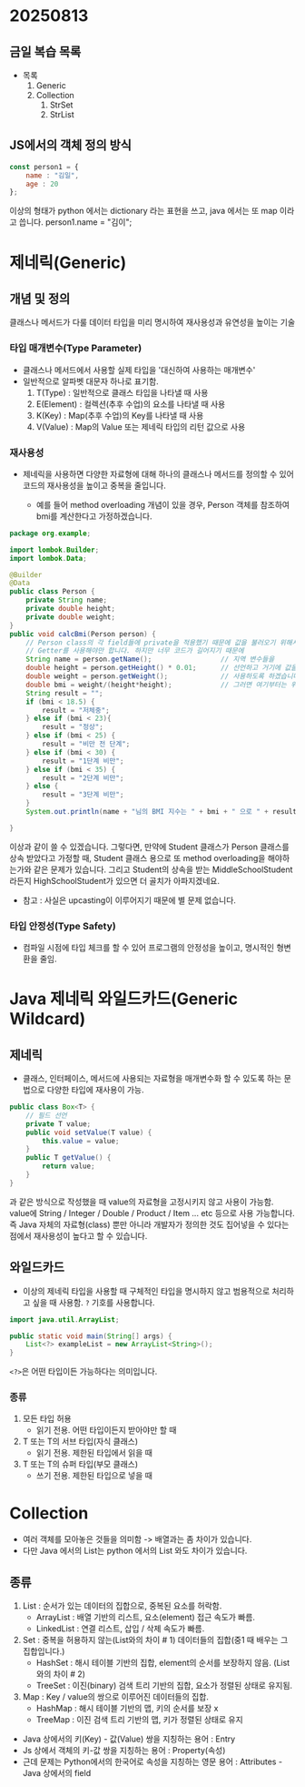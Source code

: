 # 20250813

## 금일 복습 목록
- 목록
    1. Generic
    2. Collection
       1. StrSet
       2. StrList

## JS에서의 객체 정의 방식
```jsx
const person1 = {
    name : "김일",
    age : 20
};
```
이상의 형태가 python 에서는 dictionary 라는 표현을 쓰고, java 에서는 또 map 이라고 씁니다.
person1.name = "김이";


# 제네릭(Generic)
## 개념 및 정의
클래스나 메서드가 다룰 데이터 타입을 미리 명시하여 재사용성과 유연성을 높이는 기술

### 타입 매개변수(Type Parameter)
- 클래스나 메서드에서 사용할 실제 타입을 '대신하여 사용하는 매개변수'
- 일반적으로 알파벳 대문자 하나로 표기함.
   1. T(Type) : 일반적으로 클래스 타입을 나타낼 때 사용
   2. E(Element) : 컬렉션(추후 수업)의 요소를 나타낼 때 사용
   3. K(Key) : Map(추후 수업)의 Key를 나타낼 때 사용
   4. V(Value) : Map의 Value 또는 제네릭 타입의 리턴 값으로 사용
### 재사용성
- 제네릭을 사용하면 다양한 자료형에 대해 하나의 클래스나 메서드를 정의할 수 있어 코드의 재사용성을 높이고 중복을 줄입니다.

   - 예를 들어 method overloading 개념이 있을 경우, Person 객체를 참조하여 bmi를 계산한다고 가정하겠습니다.
```java
package org.example;

import lombok.Builder;
import lombok.Data;

@Builder
@Data
public class Person {
    private String name;
    private double height;
    private double weight;
}
public void calcBmi(Person person) {
    // Person class의 각 field들에 private을 적용했기 때문에 값을 불러오기 위해서는
    // Getter를 사용해야만 합니다. 하지만 너무 코드가 길어지기 때문에
    String name = person.getName();                 // 지역 변수들을
    double height = person.getHeight() * 0.01;      // 선언하고 거기에 값을 대입하여
    double weight = person.getWeight();             // 사용하도록 하겠습니다.
    double bmi = weight/(height*height);            // 그러면 여기부터는 위의 코드를 복사할 수 있습니다.
    String result = "";
    if (bmi < 18.5) {
        result = "저체중";
    } else if (bmi < 23){
        result = "정상";
    } else if (bmi < 25) {
        result = "비만 전 단계";
    } else if (bmi < 30) {
        result = "1단계 비만";
    } else if (bmi < 35) {
        result = "2단계 비만";
    } else {
        result = "3단계 비만";
    }
    System.out.println(name + "님의 BMI 지수는 " + bmi + " 으로 " + result + "입니다.");

}
```
이상과 같이 쓸 수 있겠습니다. 그렇다면, 만약에 Student 클래스가 Person 클래스를 상속 받았다고 가정할 때, Student 클래스 용으로 또 method overloading을 해야하는가와 같은 문제가 있습니다.
그리고 Student의 상속을 받는 MiddleSchoolStudent라든지 HighSchoolStudent가 있으면 더 골치가 아파지겠네요.
* 참고 : 사실은 upcasting이 이루어지기 때문에 별 문제 없습니다.

### 타입 안정성(Type Safety)
- 컴파일 시점에 타입 체크를 할 수 있어 프로그램의 안정성을 높이고, 명시적인 형변환을 줄임.

# Java 제네릭 와일드카드(Generic Wildcard)

## 제네릭
- 클래스, 인터페이스, 메서드에 사용되는 자료형을 매개변수화 할 수 있도록 하는 문법으로 다양한 타입에 재사용이 가능.

```java
public class Box<T> {
    // 필드 선언
    private T value;
    public void setValue(T value) {
        this.value = value;
    }
    public T getValue() {
        return value;
    }
}
```
과 같은 방식으로 작성했을 때 value의 자료형을 고정시키지 않고 사용이 가능함.
value에 String / Integer / Double / Product / Item ... etc 등으로 사용 가능합니다. 즉 Java 자체의 자료형(class) 뿐만 아니라 개발자가 정의한 것도 집어넣을 수 있다는 점에서 재사용성이 높다고 할 수 있습니다.

## 와일드카드
- 이상의 제네릭 타입을 사용할 때 구체적인 타입을 명시하지 않고 범용적으로 처리하고 싶을 때 사용함. `?` 기호를 사용합니다.

```java
import java.util.ArrayList;

public static void main(String[] args) {
    List<?> exampleList = new ArrayList<String>();
}
```
`<?>`은 어떤 타입이든 가능하다는 의미입니다.

### 종류
1. 모든 타입 허용
   - 읽기 전용. 어떤 타입이든지 받아야만 할 때
2. T 또는 T의 서브 타입(자식 클래스)
   - 읽기 전용. 제한된 타입에서 읽을 때
3. T 또는 T의 슈퍼 타입(부모 클래스)
   - 쓰기 전용. 제한된 타입으로 넣을 때

# Collection
- 여러 객체를 모아놓은 것들을 의미함 -> 배열과는 좀 차이가 있습니다.
- 다만 Java 에서의 List는 python 에서의 List 와도 차이가 있습니다.

## 종류
1. List : 순서가 있는 데이터의 집합으로, 중복된 요소를 허락함.
    - ArrayList : 배열 기반의 리스트, 요소(element) 접근 속도가 빠름.
    - LinkedList : 연결 리스트, 삽입 / 삭제 속도가 빠름.
2. Set : 중복을 허용하지 않는(List와의 차이 # 1) 데이터들의 집합(중1 때 배우는 그 집합입니다.)
    - HashSet : 해시 테이블 기반의 집합, element의 순서를 보장하지 않음. (List와의 차이 # 2)
    - TreeSet : 이진(binary) 검색 트리 기반의 집합, 요소가 정렬된 상태로 유지됨.
3. Map : Key / value의 쌍으로 이루어진 데이터들의 집합.
    - HashMap : 해시 테이블 기반의 맵, 키의 순서를 보장 x
    - TreeMap : 이진 검색 트리 기반의 맵, 키가 정렬된 상태로 유지

* Java 상에서의 키(Key) - 값(Value) 쌍을 지칭하는 용어 : Entry
* Js 상에서 객체의 키-값 쌍을 지칭하는 용어 : Property(속성)
* 근데 문제는 Python에서의 한국어로 속성을 지칭하는 영문 용어 : Attributes - Java 상에서의 field